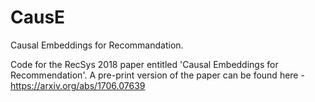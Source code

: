 # CausE
Causal Embeddings for Recommandation.

Code for the RecSys 2018 paper entitled 'Causal Embeddings for Recommendation'. A pre-print version of the paper can be found here - https://arxiv.org/abs/1706.07639
